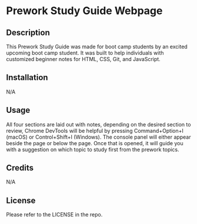 # Prework Study Guide Webpage

## Description

This Prework Study Guide was made for boot camp students by an excited upcoming boot camp student. It was built to help individuals with customized beginner notes for HTML, CSS, Git, and JavaScript.

## Installation

N/A

## Usage

All four sections are laid out with notes, depending on the desired section to review, Chrome DevTools will be helpful by pressing Command+Option+I (macOS) or Control+Shift+I (Windows). The console panel will either appear beside the page or below the page. Once that is opened, it will guide you with a suggestion on which topic to study first from the prework topics. 

## Credits

N/A

## License

Please refer to the LICENSE in the repo.
